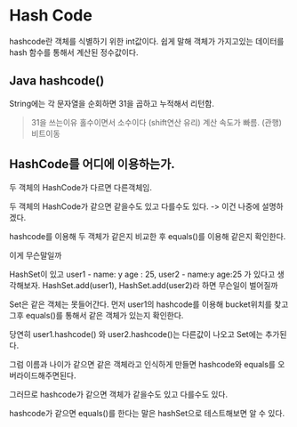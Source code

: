 # Hash Code

hashcode란 객체를 식별하기 위한 int값이다.
쉽게 말해 객체가 가지고있는 데이터를 hash 함수를 통해서 계산된 정수값이다.

## Java hashcode()

String에는 각 문자열을 순회하면 31을 곱하고 누적해서 리턴함.
 
> 31을 쓰는이유 홀수이면서 소수이다 (shift연산 유리)
> 계산 속도가 빠름. (관행) 비트이동

## HashCode를 어디에 이용하는가.

두 객체의 HashCode가 다르면 다른객체임.

두 객체의 HashCode가 같으면 같을수도 있고 다를수도 있다. 
-> 이건 나중에 설명하겠다.

hashcode를 이용해 두 객체가 같은지 비교한 후 equals()를 이용해 같은지 확인한다.

이게 무슨말일까

HashSet이 있고  user1 - name: y age : 25, user2 - name:y age:25
가 있다고 생각해보자. HashSet.add(user1), HashSet.add(user2)라 하면 무슨일이 벌어질까

Set은 같은 객체는 못들어간다. 먼저 user1의 hashcode를 이용해 bucket위치를 찾고
그후 equals()를 통해서 같은 객체가 있는지 확인한다.

당연히 user1.hashcode() 와 user2.hashcode()는 다른값이 나오고
Set에는 추가된다.

그럼 이름과 나이가 같으면 같은 객체라고 인식하게 만들면 hashcode와 equals를 오버라이드해주면된다.


그러므로 hashcode가 같으면 객체가 같을수도 있고 다를수도 있다.

hashcode가 같으면 equals()를 한다는 말은 hashSet으로 테스트해보면 알 수 있다. 